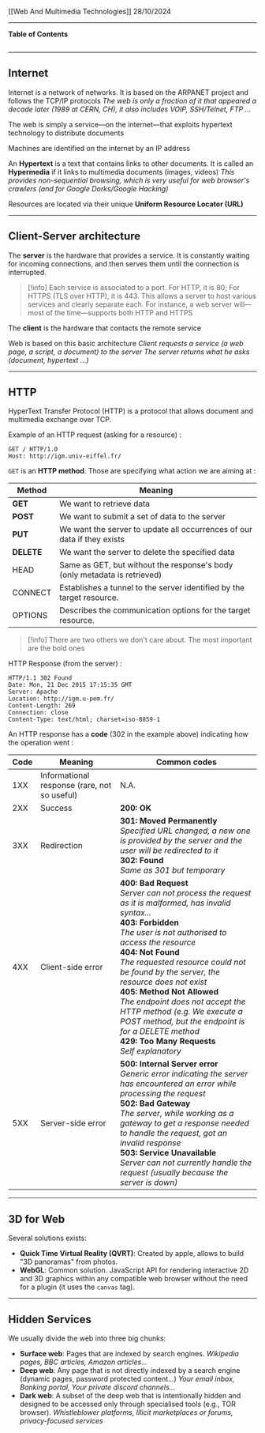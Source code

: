 [[Web And Multimedia Technologies]]
28/10/2024
****
**Table of Contents**
```table-of-contents
```

****
## Internet

Internet is a network of networks. It is based on the ARPANET project and follows the TCP/IP protocols
	*The web is only a fraction of it that appeared a decade later (1989 at CERN, CH), it also includes VOIP, SSH/Telnet, FTP ...*

The web is simply a service—on the internet—that exploits hypertext technology to distribute documents

Machines are identified on the internet by an IP address


An **Hypertext** is a text that contains links to other documents. It is called an **Hypermedia** if it links to multimedia documents (images, videos)
	*This provides non-sequential browsing, which is very useful for web browser's crawlers (and for Google Dorks/Google Hacking)*

Resources are located via their unique **Uniform Resource Locator (URL)**


****
## Client-Server architecture

The **server** is the hardware that provides a service. It is constantly waiting for incoming connections, and then serves them until the connection is interrupted.

> [!info]
> Each service is associated to a port. For HTTP, it is 80; For HTTPS (TLS over HTTP), it is 443. This allows a server to host various services and clearly separate each.
> For instance, a web server will—most of the time—supports both HTTP and HTTPS

The **client** is the hardware that contacts the remote service

Web is based on this basic architecture
	*Client requests a service (a web page, a script, a document) to the server
	The server returns what he asks (document, hypertext ...)*


****
## HTTP

HyperText Transfer Protocol (HTTP) is a protocol that allows document and multimedia exchange over TCP.

Example of an HTTP request (asking for a resource) :
```http
GET / HTTP/1.0
Host: http://igm.univ-eiffel.fr/
```

`GET` is an **HTTP method**. Those are specifying what action we are aiming at :

| Method     | Meaning                                                                   |
| ---------- | ------------------------------------------------------------------------- |
| **GET**    | We want to retrieve data                                                  |
| **POST**   | We want to submit a set of data to the server                             |
| **PUT**    | We want the server to update all occurrences of our data if they exists   |
| **DELETE** | We want the server to delete the specified data                           |
| HEAD       | Same as GET, but without the response's body (only metadata is retrieved) |
| CONNECT    | Establishes a tunnel to the server identified by the target resource.     |
| OPTIONS    | Describes the communication options for the target resource.              |
> [!info] There are two others we don't care about. The most important are the bold ones


HTTP Response (from the server)  :
```http
HTTP/1.1 302 Found
Date: Mon, 21 Dec 2015 17:15:35 GMT
Server: Apache
Location: http://igm.u-pem.fr/
Content-Length: 269
Connection: close
Content-Type: text/html; charset=iso-8859-1
```

An HTTP response has a **code** (302 in the example above) indicating how the operation went :

| Code | Meaning                                      | Common codes                                                                                                                                                                                                                                                                                                                                                                                                                                                                                                                    |
| ---- | -------------------------------------------- | ------------------------------------------------------------------------------------------------------------------------------------------------------------------------------------------------------------------------------------------------------------------------------------------------------------------------------------------------------------------------------------------------------------------------------------------------------------------------------------------------------------------------------- |
| 1XX  | Informational response (rare, not so useful) | N.A.                                                                                                                                                                                                                                                                                                                                                                                                                                                                                                                            |
| 2XX  | Success                                      | **200: OK**                                                                                                                                                                                                                                                                                                                                                                                                                                                                                                                     |
| 3XX  | Redirection                                  | **301: Moved Permanently**<br>   *Specified URL changed, a new one is provided by the server and the user will be redirected to it*<br>**302: Found**<br>   *Same as 301 but temporary*                                                                                                                                                                                                                                                                                                                                         |
| 4XX  | Client-side error                            | **400: Bad Request**<br>   *Server can not process the request as it is malformed, has invalid syntax...*<br>**403: Forbidden**<br>   *The user is not authorised to access the resource*<br>**404: Not Found**<br>   *The requested resource could not be found by the server, the resource does not exist*<br>**405: Method Not Allowed**<br>   *The endpoint does not accept the HTTP method (e.g. We execute a POST method, but the endpoint is for a DELETE method*<br>**429: Too Many Requests**<br>   *Self explanatory* |
| 5XX  | Server-side error                            | **500: Internal Server error**<br>   *Generic error indicating the server has encountered an error while processing the request*<br>**502: Bad Gateway**<br>   *The server, while working as a gateway to get a response needed to handle the request, got an invalid response*<br>**503: Service Unavailable**<br>   *Server can not currently handle the request (usually because the server is down)*                                                                                                                        |


***
## 3D for Web

Several solutions exists:
- **Quick Time Virtual Reality (QVRT)**: Created by apple, allows to build "3D panoramas" from photos.
- **WebGL**: Common solution. JavaScript API for rendering interactive 2D and 3D graphics within any compatible web browser without the need for a plugin (it uses the `canvas` tag).


***
## Hidden Services

We usually divide the web into three big chunks:
- **Surface web**: Pages that are indexed by search engines.
	*Wikipedia pages, BBC articles, Amazon articles...*
- **Deep web**: Any page that is not directly indexed by a search engine (dynamic pages, password protected content...)
	*Your email inbox, Banking portal, Your private discord channels...*
- **Dark web**: A subset of the deep web that is intentionally hidden and designed to be accessed only through specialised tools (e.g., TOR browser).
	*Whistleblower platforms, Illicit marketplaces or forums, privacy-focused services*


